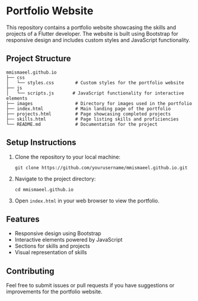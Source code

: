 # Portfolio Website

This repository contains a portfolio website showcasing the skills and projects of a Flutter developer. The website is built using Bootstrap for responsive design and includes custom styles and JavaScript functionality.

## Project Structure

```
mmismaeel.github.io
├── css
│   └── styles.css        # Custom styles for the portfolio website
├── js
│   └── scripts.js       # JavaScript functionality for interactive elements
├── images                # Directory for images used in the portfolio
├── index.html            # Main landing page of the portfolio
├── projects.html         # Page showcasing completed projects
├── skills.html           # Page listing skills and proficiencies
└── README.md             # Documentation for the project
```

## Setup Instructions

1. Clone the repository to your local machine:
   ```
   git clone https://github.com/yourusername/mmismaeel.github.io.git
   ```

2. Navigate to the project directory:
   ```
   cd mmismaeel.github.io
   ```

3. Open `index.html` in your web browser to view the portfolio.

## Features

- Responsive design using Bootstrap
- Interactive elements powered by JavaScript
- Sections for skills and projects
- Visual representation of skills

## Contributing

Feel free to submit issues or pull requests if you have suggestions or improvements for the portfolio website.